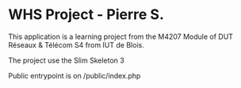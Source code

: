 # WHS Project - Pierre S.

This application is a learning project from the M4207 Module of DUT Réseaux & Télécom S4 from IUT de Blois.

The project use the Slim Skeleton 3

Public entrypoint is on /public/index.php
